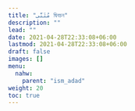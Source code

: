 ```yaml
---
title: "مُثَنَّى দ্বিবচন"
description: ""
lead: ""
date: 2021-04-28T22:33:08+06:00
lastmod: 2021-04-28T22:33:08+06:00
draft: false
images: []
menu: 
  nahw:
    parent: "ism_adad"
weight: 20
toc: true
---
```



